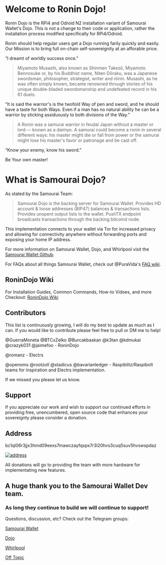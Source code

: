 # Welcome to Ronin Dojo!

Ronin Dojo is the RPi4 and Odroid N2 installation variant of Samourai Wallet's Dojo. This is not a change to their code or application, rather the installation process modified specifically for RPi4/Odroid. 

Ronin should help regular users get a Dojo running farily quickly and easily. Our Mission is to bring full on-chain self-sovereignity at an afforable price.

“I dreamt of worldly success once.”

> Miyamoto Musashi, also known as Shinmen Takezō, Miyamoto Bennosuke or, by his Buddhist name, Niten Dōraku, was a Japanese swordsman, philosopher, strategist, writer and rōnin. Musashi, as he was often simply known, became renowned through stories of his unique double-bladed swordsmanship and undefeated record in his 61 duels.

“It is said the warrior's is the twofold Way of pen and sword, and he should have a taste for both Ways. Even if a man has no natural ability he can be a warrior by sticking assiduously to both divisions of the Way.”

> A Ronin was a samurai warrior in feudal Japan without a master or lord — known as a daimyo. A samurai could become a ronin in several different ways: his master might die or fall from power or the samurai might lose his master's favor or patronage and be cast off.

“Know your enemy, know his sword.”

Be Your own master!

# What is Samourai Dojo?
As stated by the Samourai Team:
>Samourai Dojo is the backing server for Samourai Wallet. Provides HD account & loose addresses (BIP47) balances & transactions lists. Provides unspent output lists to the wallet. PushTX endpoint broadcasts transactions through the backing bitcoind node.

This implementation connects to your wallet via Tor for increased privacy and allowing for connectivity anywhere without forwarding ports and exposing your home IP address.

For more information on Samourai Wallet, Dojo, and Whirlpool visit the [Samourai Wallet Github](https://github.com/Samourai-Wallet). 

For FAQs about all things Samourai Wallet, check out @PuraVida's [FAQ wiki](https://github.com/PuraVlda/samourai-wallet-android/wiki/Frequently-Asked-Questions).

## RoninDojo Wiki
For Installation Guides, Common Commands, How-to Vidoes, and more Checkout:
[RoninDojo Wiki](https://github.com/RoninDojo/RoninDojo/wiki)

## Contributors
This list is continuously growing, I will do my best to update as much as I can. If you would like to contribute please feel free to pull or DM me to help!

@GuerraMoneta @BTCxZelko @Burcakbaskan @k3tan @kdmukai @crazyk031 @jaimefoo - RoninDojo

@romanz - Electrs

@openoms @rootzoll @stadicus @bavarianledger - Raspiblitz/Raspibolt teams for inspiration and Electrs implementation. 

If we missed you please let us know.

## Support

If you appreciate our work and wish to support our continued efforts in providing free, unencumbered, open source code that enhances your sovereignty please consider a donation.

## Address

bc1ql06r3jjx3hmd09eexs7mawczayfqxpx7r3l20hvs3cuq5suv5hvswspdaz

[![address](http://api.qrserver.com/v1/create-qr-code/?color=000000&bgcolor=FFFFFF&data=bc1qma3vyljvz0n3n0e7czaewx8tq5heugv2kvrcq2&qzone=1&margin=0&size=200x200&ecc=L)](https://oxt.me/address/bc1ql06r3jjx3hmd09eexs7mawczayfqxpx7r3l20hvs3cuq5suv5hvswspdaz)

All donations will go to providing the team with more hardware for implementating new features.

## A huge thank you to the Samourai Wallet Dev team.
### As long they continue to build we will continue to support!

Questions, discussion, etc? Check out the Telegram groups:

[Samourai Wallet](https://t.me/SamouraiWallet)

[Dojo](https://t.me/samourai_dojo)

[Whirlpool](https://t.me/whirlpool_trollbox)

[Off Topic](https://t.me/samouraifunny)
